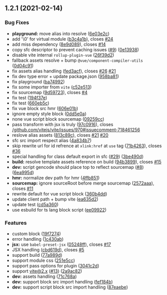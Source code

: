 ## 1.2.1 (2021-02-14)


### Bug Fixes

* **playground:** move alias into resolve ([6e03e2c](https://github.com/underfin/vite-plugin-vue2/commit/6e03e2c38e23b01bb18cf2e5f341a131e67751dc))
* add '\0' for virtual module ([b3c4a1b](https://github.com/underfin/vite-plugin-vue2/commit/b3c4a1bf02694cb574f03bd2e3c80353619e4028)), closes [#24](https://github.com/underfin/vite-plugin-vue2/issues/24)
* add miss dependency ([8e9d089](https://github.com/underfin/vite-plugin-vue2/commit/8e9d089863e6c77e835c4184ac46f053aa13fb7c)), closes [#14](https://github.com/underfin/vite-plugin-vue2/issues/14)
* copy sfc descriptor to prevent caching issues ([#9](https://github.com/underfin/vite-plugin-vue2/issues/9)) ([0e13938](https://github.com/underfin/vite-plugin-vue2/commit/0e139381e205722bc8114d6b941b65d039364476))
* disable vite internal `rollup-plugin-vue` ([26f39d2](https://github.com/underfin/vite-plugin-vue2/commit/26f39d2d3952bffadd937a1c1cedf07062ec0119))
* fallback assets resolve + bump `@vue/component-compiler-utils` ([0d04c91](https://github.com/underfin/vite-plugin-vue2/commit/0d04c9120cb15c691e64b0e70942d4ec58894ab0))
* fix assets alias handling ([fed3acf](https://github.com/underfin/vite-plugin-vue2/commit/fed3acf476341e211dbf93f7de7f4b4d40cfda10)), closes [#26](https://github.com/underfin/vite-plugin-vue2/issues/26) [#21](https://github.com/underfin/vite-plugin-vue2/issues/21)
* fix dev type error + update package.json ([958ba81](https://github.com/underfin/vite-plugin-vue2/commit/958ba8159702cf4e95ed2905dd38b68787681f95))
* fix playground ([ba74992](https://github.com/underfin/vite-plugin-vue2/commit/ba749922e4c0fd43b8b636679a44ebe4b7991e5b))
* fix some importer from `vite` ([c52e513](https://github.com/underfin/vite-plugin-vue2/commit/c52e513b4badca5c1d678bf13132f8a83d4f0636))
* fix sourcemap ([9d59723](https://github.com/underfin/vite-plugin-vue2/commit/9d59723b6ecbc6f446809ca40b63959e3dc3e92f)), closes [#4](https://github.com/underfin/vite-plugin-vue2/issues/4)
* fix test ([194f37e](https://github.com/underfin/vite-plugin-vue2/commit/194f37ed2fd3f95da0c251b2909bea900d878a31))
* fix test ([660eb5c](https://github.com/underfin/vite-plugin-vue2/commit/660eb5c06fb4324b218be8813eea8b2510e5ce6e))
* fix vue block src hmr ([606e01b](https://github.com/underfin/vite-plugin-vue2/commit/606e01b8bfca783c741def838c065aca7407c573))
* ignore empty style block ([0dd5e0a](https://github.com/underfin/vite-plugin-vue2/commit/0dd5e0a880dfb969e655fc1947c35cf7cfe4da11))
* none vue script block sourcemap ([09259cc](https://github.com/underfin/vite-plugin-vue2/commit/09259cc08f08822db9cb899c5afda36929532de2))
* pass transform with jsx is truly ([97c0916](https://github.com/underfin/vite-plugin-vue2/commit/97c0916ba3e4d0f1c4f1bb9b16f7c1c7d05a17d8)), closes [/github.com/vitejs/vite/issues/970#issuecomment-718461256](https://github.com//github.com/vitejs/vite/issues/970/issues/issuecomment-718461256)
* reslove alias assets ([813c89c](https://github.com/underfin/vite-plugin-vue2/commit/813c89cd5312dc9b8b5310afb2517b7ac0f8235f)), closes [#21](https://github.com/underfin/vite-plugin-vue2/issues/21) [#20](https://github.com/underfin/vite-plugin-vue2/issues/20)
* sfc src import respect alias ([4a834b7](https://github.com/underfin/vite-plugin-vue2/commit/4a834b735ce46f6ab907049e9a051b810729bf64))
* skip rewrite url for id refrence at `xlink:href` at `use` tag ([71b4263](https://github.com/underfin/vite-plugin-vue2/commit/71b42634a359f1c19ae467d805a2421cd38830fc)), closes [#36](https://github.com/underfin/vite-plugin-vue2/issues/36)
* special handling for class default export in sfc ([#29](https://github.com/underfin/vite-plugin-vue2/issues/29)) ([3be490d](https://github.com/underfin/vite-plugin-vue2/commit/3be490dbf01983001b610226988b7eb2a131ff40))
* **build:** resolve template assets reference on build ([94b3899](https://github.com/underfin/vite-plugin-vue2/commit/94b3899a097332dbe1e53ece660d562e65cc4ec0)), closes [#15](https://github.com/underfin/vite-plugin-vue2/issues/15)
* **dev:**  script gencode should place top to reflect sourcemap ([#8](https://github.com/underfin/vite-plugin-vue2/issues/8)) ([6ea995d](https://github.com/underfin/vite-plugin-vue2/commit/6ea995d6ef1720c983a6cedd45e8b3f16227ffe4))
* **hmr:** normalize dev path for hmr ([4ffb851](https://github.com/underfin/vite-plugin-vue2/commit/4ffb851619d2c35aa12e7096ef69dd5d2a811511))
* **sourcemap:** ignore sourceRoot before merge sourcemap ([2572aaa](https://github.com/underfin/vite-plugin-vue2/commit/2572aaac2755da3f62ecf2644deb22cd6d4a3734)), closes [#11](https://github.com/underfin/vite-plugin-vue2/issues/11)
* rewrite default for vue script block ([360b4dd](https://github.com/underfin/vite-plugin-vue2/commit/360b4dd1edac90018ff8a4a71af2a39c02b1509e))
* update client path + bump vite ([ea635d2](https://github.com/underfin/vite-plugin-vue2/commit/ea635d29285ecbb3792b6ae6ef717d5abf8084c0))
* update test ([cd5a360](https://github.com/underfin/vite-plugin-vue2/commit/cd5a360ef28fcf573b7c84be1ec09b5745306fef))
* use esbuild for ts lang block script ([ee09922](https://github.com/underfin/vite-plugin-vue2/commit/ee09922fee2fcd5cd2dd25118353cdbc9121b3e4))


### Features

* custom block ([19f7274](https://github.com/underfin/vite-plugin-vue2/commit/19f7274185dc6694f71d188c6e01efd2b296f75b))
* error handling ([1c430ab](https://github.com/underfin/vite-plugin-vue2/commit/1c430ab7fceeb7a89c67065efb422389218c9cf1))
* **jsx:** use `babel-preset-jsx` ([05248ff](https://github.com/underfin/vite-plugin-vue2/commit/05248ffa97ca17adbeccfbe6af64d9053219b9b6)), closes [#17](https://github.com/underfin/vite-plugin-vue2/issues/17)
* JSX handling ([cbd619d](https://github.com/underfin/vite-plugin-vue2/commit/cbd619db062c584b8f6dc9bd76c3a032228a5cfd)), closes [#5](https://github.com/underfin/vite-plugin-vue2/issues/5)
* support build ([77a989d](https://github.com/underfin/vite-plugin-vue2/commit/77a989da2aad667d08d8894f132c128a4a839c86))
* support module css ([251e5cc](https://github.com/underfin/vite-plugin-vue2/commit/251e5cc9d72b7280f122ecfc48184b322ff264c2))
* support pass options for plugin ([3041c2d](https://github.com/underfin/vite-plugin-vue2/commit/3041c2de078ee5eba80daeafed845966307a7e7a))
* support vite@2.x ([#13](https://github.com/underfin/vite-plugin-vue2/issues/13)) ([2a9ac82](https://github.com/underfin/vite-plugin-vue2/commit/2a9ac82bc0e6ae4cd4c19e7e9037c5a5f1734478))
* **dev:** assets handling ([71c768a](https://github.com/underfin/vite-plugin-vue2/commit/71c768aedcc708f09b1a5b29c29facfede7bae44))
* **dev:** support block src import handling ([fef184b](https://github.com/underfin/vite-plugin-vue2/commit/fef184b6559ebbbace6e6f2a942a31d0f11febd0))
* **dev:** support script block src import handling ([87eaebe](https://github.com/underfin/vite-plugin-vue2/commit/87eaebe160b5befecc603588bc5fddc78d9637c4))



